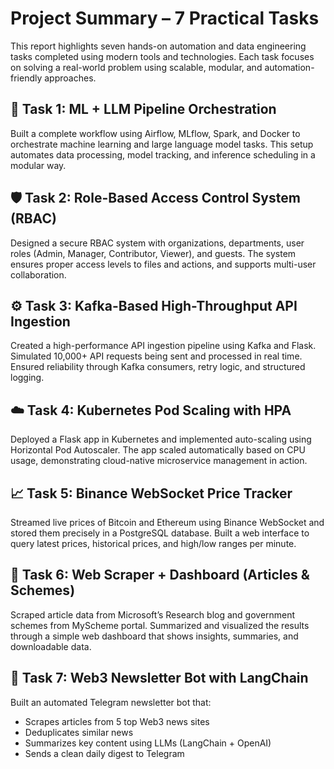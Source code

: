 # Project Summary – 7 Practical Tasks

This report highlights seven hands-on automation and data engineering tasks completed using modern tools and technologies. Each task focuses on solving a real-world problem using scalable, modular, and automation-friendly approaches.

## 🧠 Task 1: ML + LLM Pipeline Orchestration
Built a complete workflow using Airflow, MLflow, Spark, and Docker to orchestrate machine learning and large language model tasks. This setup automates data processing, model tracking, and inference scheduling in a modular way.

## 🛡 Task 2: Role-Based Access Control System (RBAC)
Designed a secure RBAC system with organizations, departments, user roles (Admin, Manager, Contributor, Viewer), and guests. The system ensures proper access levels to files and actions, and supports multi-user collaboration.

## ⚙️ Task 3: Kafka-Based High-Throughput API Ingestion
Created a high-performance API ingestion pipeline using Kafka and Flask. Simulated 10,000+ API requests being sent and processed in real time. Ensured reliability through Kafka consumers, retry logic, and structured logging.

## ☁️ Task 4: Kubernetes Pod Scaling with HPA
Deployed a Flask app in Kubernetes and implemented auto-scaling using Horizontal Pod Autoscaler. The app scaled automatically based on CPU usage, demonstrating cloud-native microservice management in action.

## 📈 Task 5: Binance WebSocket Price Tracker
Streamed live prices of Bitcoin and Ethereum using Binance WebSocket and stored them precisely in a PostgreSQL database. Built a web interface to query latest prices, historical prices, and high/low ranges per minute.

## 📰 Task 6: Web Scraper + Dashboard (Articles & Schemes)
Scraped article data from Microsoft’s Research blog and government schemes from MyScheme portal. Summarized and visualized the results through a simple web dashboard that shows insights, summaries, and downloadable data.

## 🤖 Task 7: Web3 Newsletter Bot with LangChain
Built an automated Telegram newsletter bot that:
* Scrapes articles from 5 top Web3 news sites
* Deduplicates similar news
* Summarizes key content using LLMs (LangChain + OpenAI)
* Sends a clean daily digest to Telegram

